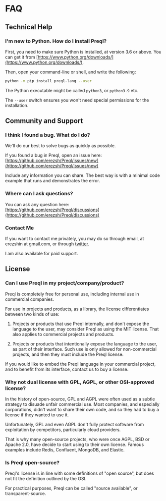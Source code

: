 # FAQ

## Technical Help

### I'm new to Python. How do I install Preql?

First, you need to make sure Python is installed, at version 3.6 or above. You can get it from [https://www.python.org/downloads/](https://www.python.org/downloads/).

Then, open your command-line or shell, and write the following:

```sh
python -m pip install preql-lang --user
```

The Python executable might be called `python3`, or `python3.9` etc.

The `--user` switch ensures you won't need special permissions for the installation.


## Community and Support

### I think I found a bug. What do I do?

We'll do our best to solve bugs as quickly as possible.

If you found a bug in Preql, open an issue here: [https://github.com/erezsh/Preql/issues/new](https://github.com/erezsh/Preql/issues/new)

Include any information you can share. The best way is with a minimal code example that runs and demonstrates the error.


### Where can I ask questions?

You can ask any question here: [https://github.com/erezsh/Preql/discussions](https://github.com/erezsh/Preql/discussions)

### Contact Me

If you want to contact me privately, you may do so through email, at erezshin at gmail.com, or through [twitter](https://twitter.com/erezsh).

I am also available for paid support.

## License

### Can I use Preql in my project/company/product?

Preql is completely free for personal use, including internal use in commercial companies.

For use in projects and products, as a library, the license differentiates between two kinds of use:

1. Projects or products that use Preql internally, and don't expose the language to the user, may consider Preql as using the MIT license. That also applies to commercial projects and products.

2. Projects or products that intentionally expose the language to the user, as part of their interface.
Such use is only allowed for non-commercial projects, and then they must include the Preql license.

If you would like to embed the Preql language in your commercial project, and to benefit from its interface, contact us to buy a license.

### Why not dual license with GPL, AGPL, or other OSI-approved license?

In the history of open-source, GPL and AGPL were often used as a subtle strategy to disuade unfair commercial use. Most companies, and especially corporations, didn't want to share their own code, and so they had to buy a license if they wanted to use it.

Unfortunately, GPL and even AGPL don't fully protect software from exploitation by competitors, particularly cloud providers.

That is why many open-source projects, who were once AGPL, BSD or Apache 2.0, have decide to start using to their own license. Famous examples include Redis, Confluent, MongoDB, and Elastic.


### Is Preql open-source?

Preql's license is in line with some definitions of "open source", but does not fit the definition outlined by the OSI.

For practical purposes, Preql can be called "source available", or transparent-source.

